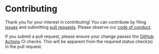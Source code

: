 # Contributing

Thank you for your interest in contributing! You can contribute by filing [issues](https://github.com/stepchowfun/base16-circus-scheme/issues) and submitting [pull requests](https://github.com/stepchowfun/base16-circus-scheme/pulls). Please observe our [code of conduct](https://github.com/stepchowfun/base16-circus-scheme/blob/main/CODE_OF_CONDUCT.md)<!-- [file:CODE_OF_CONDUCT.md] -->.

If you submit a pull request, please ensure your change passes the [GitHub Actions](https://github.com/stepchowfun/base16-circus-scheme/actions) CI checks. This will be apparent from the required status check(s) in the pull request.
